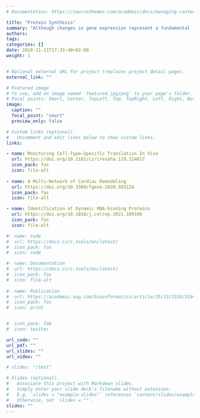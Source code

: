 ```yaml
---
# Documentation: https://sourcethemes.com/academic/docs/managing-content/

title: "Protein Synthesis"
summary: "Although changes in gene expression represent a fundamental feature of cardiac disease, transcript levels often poorly correlate with respective protein levels, suggesting post-transcriptional gene expression control may be disease-regulated in the heart. We developed a new experimental method to identify which transcripts are actively translated in cardiac myocytes in the diseased mouse heart, in vivo. We combined ribosome profiling with a ribosome-tagging approach that enabled us to isolate and sequence transcripts that are engaged in protein synthesis specifically from mouse cardiac myocytes in vivo; defined as the cardiac myocyte translatome. Using this cell-type–specific Ribo-seq approach, we defined the translational response of cardiac myocytes during hypertrophic stress (pressure overload). This work demonstrates the magnitude of the cellular stress response at the translational level and lays the foundation for discovery of novel molecular mechanisms across all areas of cardiovascular pathophysiology."
authors: 
tags: 
categories: []
date: 2018-11-21T17:33:48+02:00
weight: 1


# Optional external URL for project (replaces project detail page).
external_link: ""

# Featured image
# To use, add an image named `featured.jpg/png` to your page's folder.
# Focal points: Smart, Center, TopLeft, Top, TopRight, Left, Right, BottomLeft, Bottom, BottomRight.
image:
  caption: ""
  focal_point: "smart"
  preview_only: false

# Custom links (optional).
#   Uncomment and edit lines below to show custom links.
links:

- name: Monitoring Cell-Type–Specific Translation In Vivo
  url: https://doi.org/10.1161/circresaha.119.314817
  icon_pack: fas
  icon: file-alt 
  
- name: A Multi-Network of Cardiac Remodeling
  url: https://doi.org/10.3389/fgene.2020.583124
  icon_pack: fas
  icon: file-alt

- name: Identification of Dynamic RNA-binding Proteins
  url: https://doi.org/10.1016/j.celrep.2021.109100
  icon_pack: fas
  icon: file-alt

#- name: Code
#  url: https://docs.circ.tools/en/latest/
#  icon_pack: fas
#  icon: code

#- name: Documentation
#  url: https://docs.circ.tools/en/latest/
#  icon_pack: fas
#  icon: file-alt
    
#- name: Publication
#  url: https://academic.oup.com/bioinformatics/article/35/13/2326/5194340
#  icon_pack: fas
#  icon: print 


#  icon_pack: fab
#  icon: twitter

url_code: ""
url_pdf: ""
url_slides: ""
url_video: ""

# slides: "/test"

# Slides (optional).
#   Associate this project with Markdown slides.
#   Simply enter your slide deck's filename without extension.
#   E.g. `slides = "example-slides"` references `content/slides/example-slides.md`.
#   Otherwise, set `slides = ""`.
slides: ""
---
```

